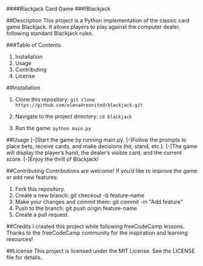 ####Blackjack Card Game
###!Blackjack

##Description
This project is a Python implementation of the classic card game Blackjack. It allows players to play against the computer dealer, following standard Blackjack rules.

###Table of Contents
1. Installation
2. Usage
3. Contributing
4. License

##Installation
1. Clone this repository:
```git clone https://github.com/olena4reunited/blackjack.git```

2. Navigate to the project directory:
```cd blackjack```

3. Run the game:
```python main.py```

##Usage
[-]Start the game by running main.py.
[-]Follow the prompts to place bets, receive cards, and make decisions (hit, stand, etc.).
[-]The game will display the player’s hand, the dealer’s visible card, and the current score.
[-]Enjoy the thrill of Blackjack!

##Contributing
Contributions are welcome! If you’d like to improve the game or add new features:

1. Fork this repository.
2. Create a new branch: git checkout -b feature-name
3. Make your changes and commit them: git commit -m "Add feature"
4. Push to the branch: git push origin feature-name
5. Create a pull request.

##Credits
I created this project while following freeCodeCamp lessons. Thanks to the freeCodeCamp community for the inspiration and learning resources!

##License
This project is licensed under the MIT License. See the LICENSE file for details.
